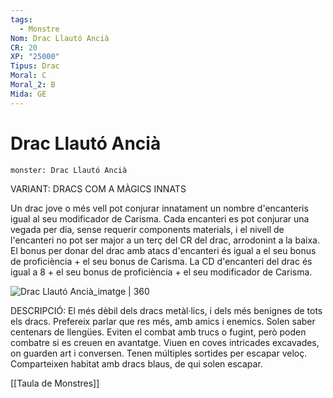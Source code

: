 ```yaml
---
tags:
  - Monstre
Nom: Drac Llautó Ancià
CR: 20
XP: "25000"
Tipus: Drac
Moral: C
Moral_2: B
Mida: GE
---
```

# Drac Llautó Ancià

```statblock
monster: Drac Llautó Ancià
```

VARIANT: DRACS COM A MÀGICS INNATS

Un drac jove o més vell pot conjurar innatament un nombre d'encanteris igual al seu modificador de Carisma. Cada encanteri es pot conjurar una vegada per dia, sense requerir components materials, i el nivell de l'encanteri no pot ser major a un terç del CR del drac, arrodonint a la baixa. El bonus per donar del drac amb atacs d'encanteri és igual a el seu bonus de proficiència + el seu bonus de Carisma. La CD d'encanteri del drac és igual a 8 + el seu bonus de proficiència + el seu modificador de Carisma.

![Drac Llautó Ancià_imatge | 360](https://www.dndbeyond.com/avatars/thumbnails/30782/460/1000/1000/638061963156774229.png)

DESCRIPCIÓ: 
El més dèbil dels dracs metàl·lics, i dels més benignes de tots els dracs. Prefereix parlar que res més, amb amics i enemics. Solen saber centenars de llengües. Eviten el combat amb trucs o fugint, però poden combatre si es creuen en avantatge. Viuen en coves intricades excavades, on guarden art i conversen. Tenen múltiples sortides per escapar veloç. Comparteixen habitat amb dracs blaus, de qui solen escapar.

[[Taula de Monstres]]

